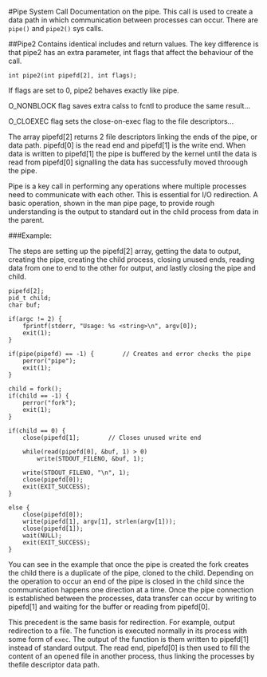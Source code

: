 #Pipe System Call
Documentation on the pipe. This call is used to create a data path in which communication between processes can occur. There 
are `pipe()` and `pipe2()` sys calls.

##Pipe2
Contains identical includes and return values. The key difference is that pipe2 has an extra parameter, int flags that affect
the behaviour of the call.

`int pipe2(int pipefd[2], int flags);`

If flags are set to 0, pipe2 behaves exactly like pipe.

O_NONBLOCK flag saves extra calss to fcntl to produce the same result...

O_CLOEXEC flag sets the close-on-exec flag to the file descriptors...


The array pipefd[2] returns 2 file descriptors linking the ends of the pipe, or data path. pipefd[0] is the read end and 
pipefd[1] is the write end. When data is written to pipefd[1] the pipe is buffered by the kernel until the data is read from 
pipefd[0] signalling the data has successfully moved throough the pipe.

Pipe is a key call in performing any operations where multiple processes need to communicate with each other. This is 
essential for I/O redirection. A basic operation, shown in the man pipe page, to provide rough understanding is the output to
standard out in the child process from data in the parent.

###Example:

The steps are setting up the pipefd[2] array, getting the data to output, creating the pipe, creating the child process, 
closing unused ends, reading data from one to end to the other for output, and lastly closing the pipe and child.

```
pipefd[2];
pid_t child;
char buf;

if(argc != 2) {
	fprintf(stderr, "Usage: %s <string>\n", argv[0]);
	exit(1);
}

if(pipe(pipefd) == -1) {		// Creates and error checks the pipe
	perror("pipe");	
	exit(1);
}

child = fork();
if(child == -1) {
	perror("fork");
	exit(1);
}

if(child == 0) {
	close(pipefd[1];		// Closes unused write end

	while(read(pipefd[0], &buf, 1) > 0)
		write(STDOUT_FILENO, &buf, 1);

	write(STDOUT_FILENO, "\n", 1);
	close(pipefd[0]);
	exit(EXIT_SUCCESS);
}

else {
	close(pipefd[0]);
	write(pipefd[1], argv[1], strlen(argv[1]));
	close(pipefd[1]);
	wait(NULL);
	exit(EXIT_SUCCESS);
}
```

You can see in the example that once the pipe is created the fork creates the child there is a duplicate of the pipe, cloned 
to the child. Depending on the operation to occur an end of the pipe is closed in the child since the communication happens 
one direction at a time. Once the pipe connection is established between the processes, data transfer can occur by writing to
pipefd[1] and waiting for the buffer or reading from pipefd[0].

This precedent is the same basis for redirection. For example, output redirection to a file. The function is executed 
normally in its process with some form of `exec`. The output of the function is them written to pipefd[1] instead of standard
output. The read end, pipefd[0] is then used to fill the content of an opened file in another process, thus linking the 
processes by thefile descriptor data path.
